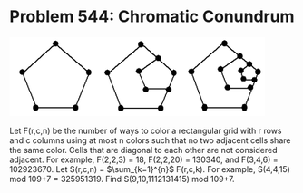 # Problem 544: Chromatic Conundrum

![problem](problem.gif)

Let F(r,c,n) be the number of ways to color a rectangular grid with r
rows and c columns using at most n colors such that no two adjacent
cells share the same color. Cells that are diagonal to each other are
not considered adjacent. For example, F(2,2,3) = 18, F(2,2,20) = 130340,
and F(3,4,6) = 102923670. Let S(r,c,n) = \$\\sum\_{k=1}\^{n}\$ F(r,c,k).
For example, S(4,4,15) mod 109+7 = 325951319. Find S(9,10,1112131415)
mod 109+7.